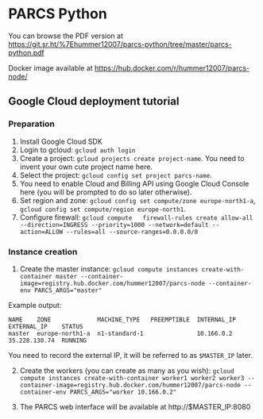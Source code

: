 # PARCS Python

You can browse the PDF version at https://git.sr.ht/%7Ehummer12007/parcs-python/tree/master/parcs-python.pdf

Docker image available at https://hub.docker.com/r/hummer12007/parcs-node/

## Google Cloud deployment tutorial

### Preparation

1. Install Google Cloud SDK
2. Login to gcloud: `gcloud auth login`
3. Create a project: `gcloud projects create project-name`. You need to invent your own cute project name here.
4. Select the project: `gcloud config set project parcs-name`.
5. You need to enable Cloud and Billing API using Google Cloud Console here (you will be prompted to do so later otherwise).
5. Set region and zone: `gcloud config set compute/zone europe-north1-a`, `gcloud config set compute/region europe-north1`.
6. Configure firewall: `gcloud compute   firewall-rules create allow-all --direction=INGRESS --priority=1000 --network=default --action=ALLOW --rules=all --source-ranges=0.0.0.0/0`

### Instance creation

1. Create the master instance: `gcloud compute instances create-with-container master --container-image=registry.hub.docker.com/hummer12007/parcs-node --container-env PARCS_ARGS="master"`

Example output:

```
NAME    ZONE             MACHINE_TYPE   PREEMPTIBLE  INTERNAL_IP  EXTERNAL_IP    STATUS
master  europe-north1-a  n1-standard-1               10.166.0.2   35.228.130.74  RUNNING
```

You need to record the external IP, it will be referred to as `$MASTER_IP` later.

2. Create the workers (you can create as many as you wish): `gcloud compute instances create-with-container worker1 worker2 worker3 --container-image=registry.hub.docker.com/hummer12007/parcs-node --container-env PARCS_ARGS="worker 10.166.0.2"`

3. The PARCS web interface will be available at http://$MASTER_IP:8080

